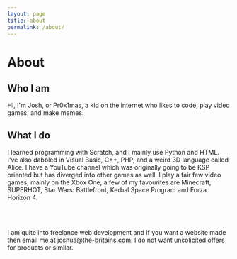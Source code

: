 ```yaml
---
layout: page
title: about
permalink: /about/
---
```


# About

## Who I am

Hi, I'm Josh, or Pr0x1mas, a kid on the internet who likes to code, play video games, and make memes.

## What I do

I learned programming with Scratch, and I mainly use Python and HTML. I've also dabbled in Visual Basic, C++, PHP,  and a weird 3D language called Alice. I have a YouTube channel which was originally going to be KSP oriented but has diverged into other games as well. I play a fair few video games, mainly on the Xbox One, a few of my favourites are Minecraft, SUPERHOT, Star Wars: Battlefront, Kerbal Space Program and Forza Horizon 4.

<br><br>

I am quite into freelance web development and if you want a website made then email me at joshua@the-britains.com. I do not want unsolicited offers for products or similar.